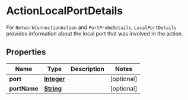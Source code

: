 

# ActionLocalPortDetails

For <code>NetworkConnectionAction</code> and <code>PortProbeDetails</code>, <code>LocalPortDetails</code> provides information about the local port that was involved in the action.

## Properties

| Name | Type | Description | Notes |
|------------ | ------------- | ------------- | -------------|
|**port** | [**Integer**](Integer.md) |  |  [optional] |
|**portName** | [**String**](String.md) |  |  [optional] |



